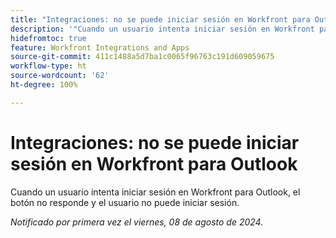 ```yaml
---
title: "Integraciones: no se puede iniciar sesión en Workfront para Outlook"
description: '"Cuando un usuario intenta iniciar sesión en Workfront para Outlook, el botón no responde y el usuario no puede iniciar sesión".'
hidefromtoc: true
feature: Workfront Integrations and Apps
source-git-commit: 411c1488a5d7ba1c0065f96763c191d609059675
workflow-type: ht
source-wordcount: '62'
ht-degree: 100%

---
```



# Integraciones: no se puede iniciar sesión en Workfront para Outlook

Cuando un usuario intenta iniciar sesión en Workfront para Outlook, el botón no responde y el usuario no puede iniciar sesión.

_Notificado por primera vez el viernes, 08 de agosto de 2024._
